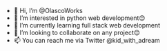 - 👋 Hi, I’m @OlascoWorks
- 👀 I’m interested in python web development😊
- 🌱 I’m currently learning full stack web development
- 💞️ I’m looking to collaborate on any project😊
- 📫 You can reach me via Twitter @kid_with_adream

<!---
OlascoWorks/OlascoWorks is a ✨ special ✨ repository because its `README.md` (this file) appears on your GitHub profile.
You can click the Preview link to take a look at your changes.
--->
